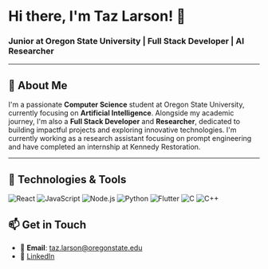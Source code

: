 # Hi there, I'm Taz Larson! 👋

### Junior at Oregon State University | Full Stack Developer | AI Researcher

---

## 🚀 About Me

I'm a passionate **Computer Science** student at Oregon State University, currently focusing on **Artificial Intelligence**. Alongside my academic journey, I'm also a **Full Stack Developer** and **Researcher**, dedicated to building impactful projects and exploring innovative technologies. I'm currently working as a research assistant focusing on prompt engineering and have completed an internship at Kennedy Restoration.

---

## 🔧 Technologies & Tools
![React](https://img.shields.io/badge/React-20232A?style=for-the-badge&logo=react&logoColor=61DAFB)
![JavaScript](https://img.shields.io/badge/JavaScript-323330?style=for-the-badge&logo=javascript&logoColor=F7DF1E)
![Node.js](https://img.shields.io/badge/Node.js-339933?style=for-the-badge&logo=nodedotjs&logoColor=white)
![Python](https://img.shields.io/badge/Python-3776AB?style=for-the-badge&logo=python&logoColor=white)
![Flutter](https://img.shields.io/badge/Flutter-02569B?style=for-the-badge&logo=flutter&logoColor=white)
![C](https://img.shields.io/badge/C-00599C?style=for-the-badge&logo=c&logoColor=white)
![C++](https://img.shields.io/badge/C%2B%2B-00599C?style=for-the-badge&logo=c%2B%2B&logoColor=white)



## 📫 Get in Touch
- 📧 **Email**: [taz.larson@oregonstate.edu](mailto:taz.larson@oregonstate.edu)
- 💼 [LinkedIn](https://www.linkedin.com/in/tazlarson)
